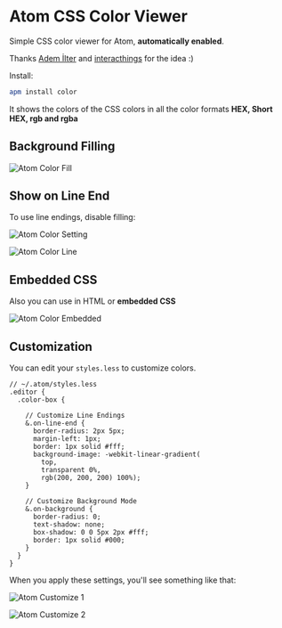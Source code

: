 # Atom CSS Color Viewer

Simple CSS color viewer for Atom, **automatically enabled**.

Thanks [Adem İlter][1] and [interacthings][2] for the idea :)

Install:
```bash
apm install color
```

It shows the colors of the CSS colors in all
the color formats **HEX, Short HEX, rgb and rgba**

## Background Filling

![Atom Color Fill](https://dl.dropboxusercontent.com/u/20947008/webbox/atom/atom-color-3.png)

## Show on Line End

To use line endings, disable filling:

![Atom Color Setting](https://dl.dropboxusercontent.com/u/20947008/webbox/atom/atom-color-settings.png)

![Atom Color Line](https://dl.dropboxusercontent.com/u/20947008/webbox/atom/atom-color-5.png)

## Embedded CSS

Also you can use in HTML or **embedded CSS**

![Atom Color Embedded](https://dl.dropboxusercontent.com/u/20947008/webbox/atom/atom-color-4.png)

## Customization

You can edit your `styles.less` to customize colors.

```less
// ~/.atom/styles.less
.editor {
  .color-box {

    // Customize Line Endings
    &.on-line-end {
      border-radius: 2px 5px;
      margin-left: 1px;
      border: 1px solid #fff;
      background-image: -webkit-linear-gradient(
        top,
        transparent 0%,
        rgb(200, 200, 200) 100%);
    }

    // Customize Background Mode
    &.on-background {
      border-radius: 0;
      text-shadow: none;
      box-shadow: 0 0 5px 2px #fff;
      border: 1px solid #000;
    }
  }
}
```

When you apply these settings, you'll see something like that:

![Atom Customize 1](https://dl.dropboxusercontent.com/u/20947008/webbox/atom/atom-color-6.png)

![Atom Customize 2](https://dl.dropboxusercontent.com/u/20947008/webbox/atom/atom-color-7.png)

[1]: https://twitter.com/ademilter
[2]: http://interacthings.com/
